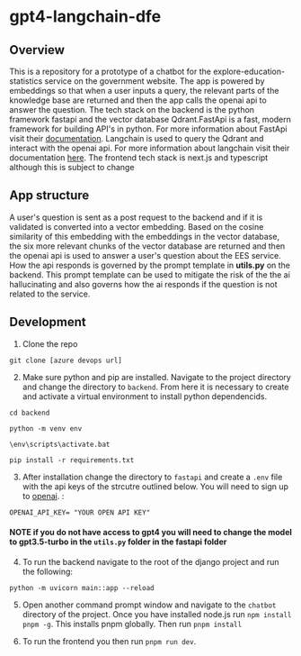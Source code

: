 # gpt4-langchain-dfe

## Overview

This is a repository for a prototype of a chatbot for the explore-education-statistics service on the government website. The app is powered by embeddings so that when a user inputs a query, the relevant parts of the knowledge base are returned and then the app calls the openai api to answer the question. The tech stack on the backend is the python framework fastapi and the vector database Qdrant.FastApi is a fast, modern framework for building API's in python. For more information about FastApi visit their [documentation](https://fastapi.tiangolo.com/). Langchain is used to query the Qdrant and interact with the openai api. For more information about langchain visit their documentation [here](https://python.langchain.com/en/latest/index.html). The frontend tech stack is next.js and typescript although this is subject to change

## App structure

A user's question is sent as a post request to the backend and if it is validated is converted into a vector embedding. Based on the cosine similarity of this embedding with the embeddings in the vector database, the six more relevant chunks of the vector database are returned and then the openai api is used  to answer a user's question about the EES service. How the api responds is governed by the prompt template in **utils.py** on the backend. This prompt template can be used to mitigate the risk of the the ai hallucinating and also governs how the ai responds if the question is not related to the service. 

## Development

1. Clone the repo 
```
git clone [azure devops url]
```

2. Make sure python and pip are installed. Navigate to the project directory and change the directory to `backend`. From here it is necessary to create and activate a virtual environment to install python dependencids.

```
cd backend

python -m venv env

\env\scripts\activate.bat

pip install -r requirements.txt
```

3. After installation change the directory to `fastapi` and create a `.env` file with the api keys of the strcutre outlined below. You will need to sign up to [openai](https://platform.openai.com). :

```
OPENAI_API_KEY= "YOUR OPEN API KEY"
```

#### NOTE if you do not have access to gpt4 you will need to change the model to gpt3.5-turbo in the `utils.py` folder in the fastapi folder

4. To run the backend navigate to the root of the django project and run the following:
``` 
python -m uvicorn main::app --reload
``` 
5. Open another command prompt window and navigate to the `chatbot` directory of the project. Once you have installed node.js run `npm install pnpm -g`. This installs pnpm globally. Then run `pnpm install`

6. To run the frontend you then run `pnpm run dev`. 








